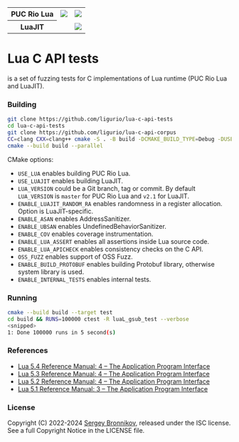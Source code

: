 <table>
  <tr>
    <th>PUC Rio Lua</th>
    <td><a href="https://bugs.chromium.org/p/oss-fuzz/issues/list?sort=-opened&can=1&q=proj:lua"><img src="https://oss-fuzz-build-logs.storage.googleapis.com/badges/lua.svg"></a></td>
    <td><a href="https://github.com/ispras/oss-sydr-fuzz/tree/master/projects/lua"><img src="https://img.shields.io/static/v1?label=oss-sydr-fuzz&message=fuzzing&color=brightgreen"></a></td>
  </tr>
  <tr>
    <th>LuaJIT</th>
    <td></td>
    <td><a href="https://github.com/ispras/oss-sydr-fuzz/tree/master/projects/luajit"><img src="https://img.shields.io/static/v1?label=oss-sydr-fuzz&message=fuzzing&color=brightgreen"></a></td>
  </tr>
</table>

# Lua C API tests

is a set of fuzzing tests for C implementations of Lua runtime (PUC Rio Lua and
LuaJIT).

### Building

```sh
git clone https://github.com/ligurio/lua-c-api-tests
cd lua-c-api-tests
git clone https://github.com/ligurio/lua-c-api-corpus
CC=clang CXX=clang++ cmake -S . -B build -DCMAKE_BUILD_TYPE=Debug -DUSE_LUA=ON [-DUSE_LUAJIT=ON]
cmake --build build --parallel
```

CMake options:

- `USE_LUA` enables building PUC Rio Lua.
- `USE_LUAJIT` enables building LuaJIT.
- `LUA_VERSION` could be a Git branch, tag or commit. By default `LUA_VERSION` is
`master` for PUC Rio Lua and `v2.1` for LuaJIT.
- `ENABLE_LUAJIT_RANDOM_RA` enables randomness in a register allocation. Option
is LuaJIT-specific.
- `ENABLE_ASAN` enables AddressSanitizer.
- `ENABLE_UBSAN` enables UndefinedBehaviorSanitizer.
- `ENABLE_COV` enables coverage instrumentation.
- `ENABLE_LUA_ASSERT` enables all assertions inside Lua source code.
- `ENABLE_LUA_APICHECK` enables consistency checks on the C API.
- `OSS_FUZZ` enables support of OSS Fuzz.
- `ENABLE_BUILD_PROTOBUF` enables building Protobuf library, otherwise system
  library is used.
- `ENABLE_INTERNAL_TESTS` enables internal tests.

### Running

```sh
cmake --build build --target test
cd build && RUNS=100000 ctest -R luaL_gsub_test --verbose
<snipped>
1: Done 100000 runs in 5 second(s)
```

### References

- [Lua 5.4 Reference Manual: 4 – The Application Program Interface](https://www.lua.org/manual/5.4/manual.html#4)
- [Lua 5.3 Reference Manual: 4 – The Application Program Interface](https://www.lua.org/manual/5.3/manual.html#4)
- [Lua 5.2 Reference Manual: 4 – The Application Program Interface](https://www.lua.org/manual/5.2/manual.html#4)
- [Lua 5.1 Reference Manual: 3 – The Application Program Interface](https://www.lua.org/manual/5.1/manual.html#3)

### License

Copyright (C) 2022-2024 [Sergey Bronnikov](https://bronevichok.ru/),
released under the ISC license. See a full Copyright Notice in the LICENSE file.

